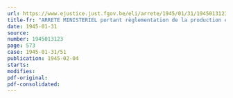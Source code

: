 ```yaml
---
url: https://www.ejustice.just.fgov.be/eli/arrete/1945/01/31/1945013123/justel
title-fr: "ARRETE MINISTERIEL portant règlementation de la production et de la distribution des métaux non ferreux"
date: 1945-01-31
source:
number: 1945013123
page: 573
case: 1945-01-31/51
publication: 1945-02-04
starts:
modifies:
pdf-original:
pdf-consolidated:
---
```



